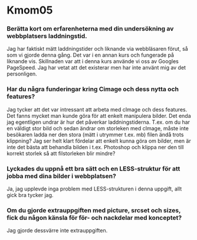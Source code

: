 Kmom05
===============================

<h3>Berätta kort om erfarenheterna med din undersökning av webbplatsers laddningstid.</h3>
Jag har faktiskt mätt laddningstider och liknande via webbläsaren förut, så som vi gjorde denna gång. Det var i en annan kurs och fungerade på liknande vis. Skillnaden var att i denna kurs använde vi oss av Googles PageSpeed. Jag har vetat att det existerar men har inte använt mig av det personligen.

<h3>Har du några funderingar kring Cimage och dess nytta och features?</h3>
Jag tycker att det var intressant att arbeta med cImage och dess features. Det fanns mycket man kunde göra för att enkelt manipulera bilder. Det enda jag egentligen undrar är hur det påverkar laddningstiderna. T.ex. om du har en väldigt stor bild och sedan ändrar om storleken med cImage, måste inte besökaren ladda ner den stora (mätt i utrymmer t.ex. mb) filen ändå trots klippning? Jag ser helt klart fördelar att enkelt kunna göra om bilder, men är inte det bästa att behandla bilden i t.ex. Photoshop och klippa ner den till korrekt storlek så att filstorleken blir mindre?

<h3>Lyckades du uppnå ett bra sätt och en LESS-struktur för att jobba med dina bilder i webbplatsen?</h3>
Ja, jag upplevde inga problem med LESS-strukturen i denna uppgift, allt gick bra tycker jag.

<h3>Om du gjorde extrauppgiften med picture, srcset och sizes, fick du någon känsla för för- och nackdelar med konceptet?</h3>
Jag gjorde dessvärre inte extrauppgiften.
